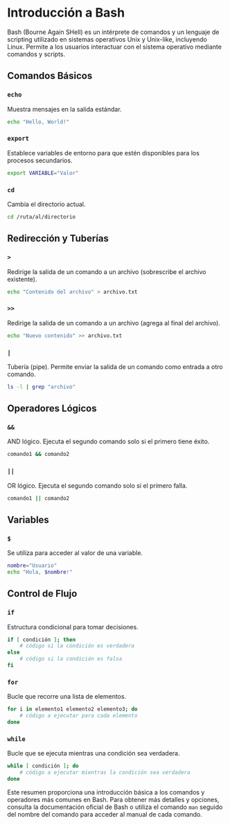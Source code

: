# Introducción a Bash

Bash (Bourne Again SHell) es un intérprete de comandos y un lenguaje de scripting utilizado en sistemas operativos Unix y Unix-like, incluyendo Linux. Permite a los usuarios interactuar con el sistema operativo mediante comandos y scripts.

## Comandos Básicos

### `echo`

Muestra mensajes en la salida estándar.

```bash
echo "Hello, World!"
```

### `export`

Establece variables de entorno para que estén disponibles para los procesos secundarios.

```bash
export VARIABLE="Valor"
```

### `cd`

Cambia el directorio actual.

```bash
cd /ruta/al/directorio
```

## Redirección y Tuberías

### `>`

Redirige la salida de un comando a un archivo (sobrescribe el archivo existente).

```bash
echo "Contenido del archivo" > archivo.txt
```

### `>>`

Redirige la salida de un comando a un archivo (agrega al final del archivo).

```bash
echo "Nuevo contenido" >> archivo.txt
```

### `|`

Tubería (pipe). Permite enviar la salida de un comando como entrada a otro comando.

```bash
ls -l | grep "archivo"
```

## Operadores Lógicos

### `&&`

AND lógico. Ejecuta el segundo comando solo si el primero tiene éxito.

```bash
comando1 && comando2
```

### `||`

OR lógico. Ejecuta el segundo comando solo si el primero falla.

```bash
comando1 || comando2
```

## Variables

### `$`

Se utiliza para acceder al valor de una variable.

```bash
nombre="Usuario"
echo "Hola, $nombre!"
```

## Control de Flujo

### `if`

Estructura condicional para tomar decisiones.

```bash
if [ condición ]; then
    # código si la condición es verdadera
else
    # código si la condición es falsa
fi
```

### `for`

Bucle que recorre una lista de elementos.

```bash
for i in elemento1 elemento2 elemento3; do
    # código a ejecutar para cada elemento
done
```

### `while`

Bucle que se ejecuta mientras una condición sea verdadera.

```bash
while [ condición ]; do
    # código a ejecutar mientras la condición sea verdadera
done
```

Este resumen proporciona una introducción básica a los comandos y operadores más comunes en Bash. Para obtener más detalles y opciones, consulta la documentación oficial de Bash o utiliza el comando `man` seguido del nombre del comando para acceder al manual de cada comando.
